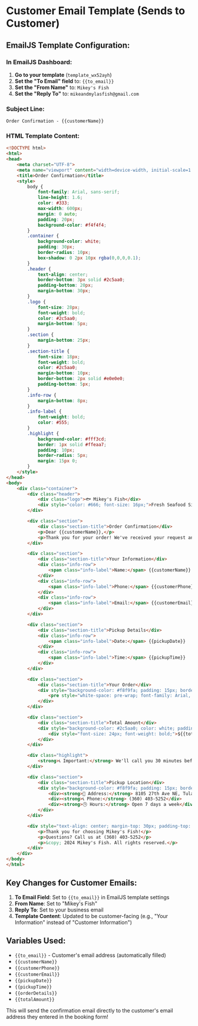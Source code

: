 # Customer Email Template (Sends to Customer)

## EmailJS Template Configuration:

### In EmailJS Dashboard:
1. **Go to your template** (`template_wx52ayh`)
2. **Set the "To Email" field** to: `{{to_email}}`
3. **Set the "From Name"** to: `Mikey's Fish`
4. **Set the "Reply To"** to: `mikeandmylasfish@gmail.com`

### Subject Line:
```
Order Confirmation - {{customerName}}
```

### HTML Template Content:
```html
<!DOCTYPE html>
<html>
<head>
    <meta charset="UTF-8">
    <meta name="viewport" content="width=device-width, initial-scale=1.0">
    <title>Order Confirmation</title>
    <style>
        body {
            font-family: Arial, sans-serif;
            line-height: 1.6;
            color: #333;
            max-width: 600px;
            margin: 0 auto;
            padding: 20px;
            background-color: #f4f4f4;
        }
        .container {
            background-color: white;
            padding: 30px;
            border-radius: 10px;
            box-shadow: 0 2px 10px rgba(0,0,0,0.1);
        }
        .header {
            text-align: center;
            border-bottom: 3px solid #2c5aa0;
            padding-bottom: 20px;
            margin-bottom: 30px;
        }
        .logo {
            font-size: 28px;
            font-weight: bold;
            color: #2c5aa0;
            margin-bottom: 5px;
        }
        .section {
            margin-bottom: 25px;
        }
        .section-title {
            font-size: 18px;
            font-weight: bold;
            color: #2c5aa0;
            margin-bottom: 10px;
            border-bottom: 2px solid #e0e0e0;
            padding-bottom: 5px;
        }
        .info-row {
            margin-bottom: 8px;
        }
        .info-label {
            font-weight: bold;
            color: #555;
        }
        .highlight {
            background-color: #fff3cd;
            border: 1px solid #ffeaa7;
            padding: 10px;
            border-radius: 5px;
            margin: 15px 0;
        }
    </style>
</head>
<body>
    <div class="container">
        <div class="header">
            <div class="logo">🐟 Mikey's Fish</div>
            <div style="color: #666; font-size: 16px;">Fresh Seafood Since 1985</div>
        </div>

        <div class="section">
            <div class="section-title">Order Confirmation</div>
            <p>Dear {{customerName}},</p>
            <p>Thank you for your order! We've received your request and will prepare your fresh seafood for pickup.</p>
        </div>

        <div class="section">
            <div class="section-title">Your Information</div>
            <div class="info-row">
                <span class="info-label">Name:</span> {{customerName}}
            </div>
            <div class="info-row">
                <span class="info-label">Phone:</span> {{customerPhone}}
            </div>
            <div class="info-row">
                <span class="info-label">Email:</span> {{customerEmail}}
            </div>
        </div>

        <div class="section">
            <div class="section-title">Pickup Details</div>
            <div class="info-row">
                <span class="info-label">Date:</span> {{pickupDate}}
            </div>
            <div class="info-row">
                <span class="info-label">Time:</span> {{pickupTime}}
            </div>
        </div>

        <div class="section">
            <div class="section-title">Your Order</div>
            <div style="background-color: #f8f9fa; padding: 15px; border-radius: 5px; border-left: 4px solid #2c5aa0;">
                <pre style="white-space: pre-wrap; font-family: Arial, sans-serif; margin: 0;">{{orderDetails}}</pre>
            </div>
        </div>

        <div class="section">
            <div class="section-title">Total Amount</div>
            <div style="background-color: #2c5aa0; color: white; padding: 15px; border-radius: 5px; text-align: center;">
                <div style="font-size: 24px; font-weight: bold;">${{totalAmount}}</div>
            </div>
        </div>

        <div class="highlight">
            <strong>📞 Important:</strong> We'll call you 30 minutes before your pickup time to confirm your order is ready.
        </div>

        <div class="section">
            <div class="section-title">Pickup Location</div>
            <div style="background-color: #f8f9fa; padding: 15px; border-radius: 5px;">
                <div><strong>📍 Address:</strong> 8105 27th Ave NE, Tulalip, WA 98271</div>
                <div><strong>📞 Phone:</strong> (360) 403-5252</div>
                <div><strong>🕒 Hours:</strong> Open 7 days a week</div>
            </div>
        </div>

        <div style="text-align: center; margin-top: 30px; padding-top: 20px; border-top: 2px solid #e0e0e0; color: #666; font-size: 14px;">
            <p>Thank you for choosing Mikey's Fish!</p>
            <p>Questions? Call us at (360) 403-5252</p>
            <p>&copy; 2024 Mikey's Fish. All rights reserved.</p>
        </div>
    </div>
</body>
</html>
```

## Key Changes for Customer Emails:

1. **To Email Field**: Set to `{{to_email}}` in EmailJS template settings
2. **From Name**: Set to "Mikey's Fish" 
3. **Reply To**: Set to your business email
4. **Template Content**: Updated to be customer-facing (e.g., "Your Information" instead of "Customer Information")

## Variables Used:
- `{{to_email}}` - Customer's email address (automatically filled)
- `{{customerName}}`
- `{{customerPhone}}`
- `{{customerEmail}}`
- `{{pickupDate}}`
- `{{pickupTime}}`
- `{{orderDetails}}`
- `{{totalAmount}}`

This will send the confirmation email directly to the customer's email address they entered in the booking form!
